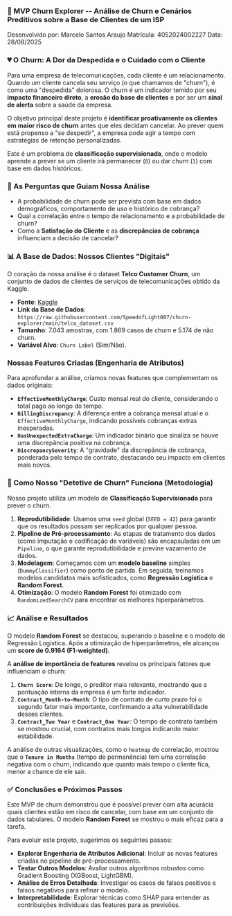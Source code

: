 ### **🚀 MVP Churn Explorer -- Análise de Churn e Cenários Preditivos sobre a Base de Clientes de um ISP**

Desenvolvido por: Marcelo Santos Araujo
Matrícula: 4052024002227
Data: 28/08/2025

### **💔 O Churn: A Dor da Despedida e o Cuidado com o Cliente**

Para uma empresa de telecomunicações, cada cliente é um relacionamento. Quando um cliente cancela seu serviço (o que chamamos de "churn"), é como uma "despedida" dolorosa. O churn é um indicador temido por seu **impacto financeiro direto**, a **erosão da base de clientes** e por ser um **sinal de alerta** sobre a saúde da empresa.

O objetivo principal deste projeto é **identificar proativamente os clientes em maior risco de churn** antes que eles decidam cancelar. Ao prever quem está propenso a "se despedir", a empresa pode agir a tempo com estratégias de retenção personalizadas.

Este é um problema de **classificação supervisionada**, onde o modelo aprende a prever se um cliente irá permanecer (`0`) ou dar churn (`1`) com base em dados históricos.

### **🎯 As Perguntas que Guiam Nossa Análise**

* A probabilidade de churn pode ser prevista com base em dados demográficos, comportamento de uso e histórico de cobrança?
* Qual a correlação entre o tempo de relacionamento e a probabilidade de churn?
* Como a **Satisfação do Cliente** e as **discrepâncias de cobrança** influenciam a decisão de cancelar?

### **📊 A Base de Dados: Nossos Clientes "Digitais"**

O coração da nossa análise é o dataset **Telco Customer Churn**, um conjunto de dados de clientes de serviços de telecomunicações obtido da Kaggle.

* **Fonte**: [Kaggle](https://www.kaggle.com/datasets/alfathterry/telco-customer-churn-11-1-3)
* **Link da Base de Dados**: `https://raw.githubusercontent.com/SpeedofLight007/churn-explorer/main/telco_dataset.csv`
* **Tamanho**: 7.043 amostras, com 1.869 casos de churn e 5.174 de não churn.
* **Variável Alvo**: `Churn Label` (Sim/Não).

### **Nossas Features Criadas (Engenharia de Atributos)**

Para aprofundar a análise, criamos novas features que complementam os dados originais:

* **`EffectiveMonthlyCharge`**: Custo mensal real do cliente, considerando o total pago ao longo do tempo.
* **`BillingDiscrepancy`**: A diferença entre a cobrança mensal atual e o `EffectiveMonthlyCharge`, indicando possíveis cobranças extras inesperadas.
* **`HasUnexpectedExtraCharge`**: Um indicador binário que sinaliza se houve uma discrepância positiva na cobrança.
* **`DiscrepancySeverity`**: A "gravidade" da discrepância de cobrança, ponderada pelo tempo de contrato, destacando seu impacto em clientes mais novos.

### **🧠 Como Nosso "Detetive de Churn" Funciona (Metodologia)**

Nosso projeto utiliza um modelo de **Classificação Supervisionada** para prever o churn.

1.  **Reprodutibilidade**: Usamos uma `seed` global (`SEED = 42`) para garantir que os resultados possam ser replicados por qualquer pessoa.
2.  **Pipeline de Pré-processamento**: As etapas de tratamento dos dados (como imputação e codificação de variáveis) são encapsuladas em um `Pipeline`, o que garante reprodutibilidade e previne vazamento de dados.
3.  **Modelagem**: Começamos com um **modelo baseline** simples (`DummyClassifier`) como ponto de partida. Em seguida, treinamos modelos candidatos mais sofisticados, como **Regressão Logística** e **Random Forest**.
4.  **Otimização**: O modelo **Random Forest** foi otimizado com `RandomizedSearchCV` para encontrar os melhores hiperparâmetros.

### **📈 Análise e Resultados**

O modelo **Random Forest** se destacou, superando o baseline e o modelo de Regressão Logística. Após a otimização de hiperparâmetros, ele alcançou um **score de 0.9164 (F1-weighted)**.

A **análise de importância de features** revelou os principais fatores que influenciam o churn:

1.  **`Churn Score`**: De longe, o preditor mais relevante, mostrando que a pontuação interna da empresa é um forte indicador.
2.  **`Contract_Month-to-Month`**: O tipo de contrato de curto prazo foi o segundo fator mais importante, confirmando a alta vulnerabilidade desses clientes.
3.  **`Contract_Two Year`** e **`Contract_One Year`**: O tempo de contrato também se mostrou crucial, com contratos mais longos indicando maior estabilidade.

A análise de outras visualizações, como o `heatmap` de correlação, mostrou que o **`Tenure in Months`** (tempo de permanência) tem uma correlação negativa com o churn, indicando que quanto mais tempo o cliente fica, menor a chance de ele sair.

### **✅ Conclusões e Próximos Passos**

Este MVP de churn demonstrou que é possível prever com alta acurácia quais clientes estão em risco de cancelar, com base em um conjunto de dados tabulares. O modelo **Random Forest** se mostrou o mais eficaz para a tarefa.

Para evoluir este projeto, sugerimos os seguintes passos:

* **Explorar Engenharia de Atributos Adicional**: Incluir as novas features criadas no pipeline de pré-processamento.
* **Testar Outros Modelos**: Avaliar outros algoritmos robustos como Gradient Boosting (XGBoost, LightGBM).
* **Análise de Erros Detalhada**: Investigar os casos de falsos positivos e falsos negativos para refinar o modelo.
* **Interpretabilidade**: Explorar técnicas como SHAP para entender as contribuições individuais das features para as previsões.
